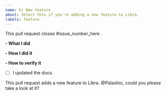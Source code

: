 ```yaml
---
name: b) New feature
about: Select this if you're adding a new feature to Libra.
labels: feature
---
```


<!--
Please make sure you've read and understood our contributing guidelines;
https://github.com/Palashio/libra/CONTRIBUTING.md
-->

This pull request closes #issue_number_here .

**- What I did**

**- How I did it**

**- How to verify it**
<!-- 
You need a good justification for not 
including tests for the new feature you added. 
-->


- [ ] I updated the docs.

This pull request adds a new feature to Libra. @Palashio, could you please take a look at it?
